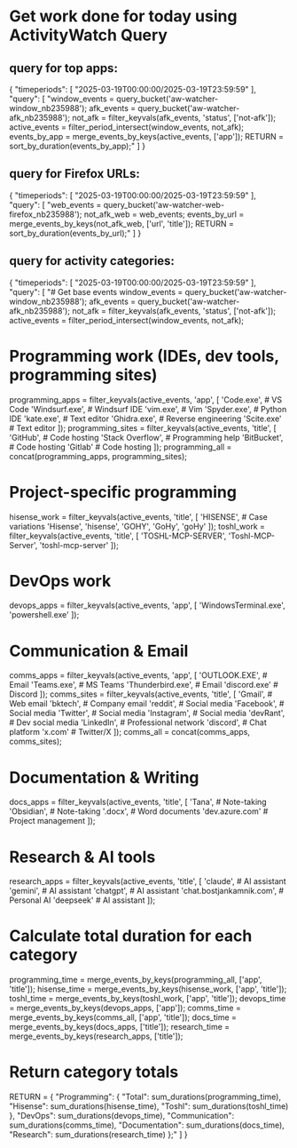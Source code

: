 

# Get work done for today using ActivityWatch Query
## query for top apps:
{
  "timeperiods": [
    "2025-03-19T00:00:00/2025-03-19T23:59:59"
  ],
  "query": [
    "window_events = query_bucket('aw-watcher-window_nb235988'); afk_events = query_bucket('aw-watcher-afk_nb235988'); not_afk = filter_keyvals(afk_events, 'status', ['not-afk']); active_events = filter_period_intersect(window_events, not_afk); events_by_app = merge_events_by_keys(active_events, ['app']); RETURN = sort_by_duration(events_by_app);"
  ]
}

## query for Firefox URLs:
{
  "timeperiods": [
    "2025-03-19T00:00:00/2025-03-19T23:59:59"
  ],
  "query": [
    "web_events = query_bucket('aw-watcher-web-firefox_nb235988'); not_afk_web = web_events; events_by_url = merge_events_by_keys(not_afk_web, ['url', 'title']); RETURN = sort_by_duration(events_by_url);"
  ]
}

## query for activity categories:
{
  "timeperiods": [
    "2025-03-19T00:00:00/2025-03-19T23:59:59"
  ],
  "query": [
    "# Get base events
window_events = query_bucket('aw-watcher-window_nb235988'); 
afk_events = query_bucket('aw-watcher-afk_nb235988'); 
not_afk = filter_keyvals(afk_events, 'status', ['not-afk']); 
active_events = filter_period_intersect(window_events, not_afk); 

# Programming work (IDEs, dev tools, programming sites)
programming_apps = filter_keyvals(active_events, 'app', [
    'Code.exe',          # VS Code
    'Windsurf.exe',      # Windsurf IDE
    'vim.exe',           # Vim
    'Spyder.exe',        # Python IDE
    'kate.exe',          # Text editor
    'Ghidra.exe',        # Reverse engineering
    'Scite.exe'          # Text editor
]); 
programming_sites = filter_keyvals(active_events, 'title', [
    'GitHub',            # Code hosting
    'Stack Overflow',    # Programming help
    'BitBucket',         # Code hosting
    'Gitlab'             # Code hosting
]);
programming_all = concat(programming_apps, programming_sites);

# Project-specific programming
hisense_work = filter_keyvals(active_events, 'title', [
    'HISENSE',           # Case variations
    'Hisense',
    'hisense',
    'GOHY',
    'GoHy',
    'goHy'
]);
toshl_work = filter_keyvals(active_events, 'title', [
    'TOSHL-MCP-SERVER',
    'Toshl-MCP-Server',
    'toshl-mcp-server'
]);

# DevOps work
devops_apps = filter_keyvals(active_events, 'app', [
    'WindowsTerminal.exe',
    'powershell.exe'
]); 

# Communication & Email
comms_apps = filter_keyvals(active_events, 'app', [
    'OUTLOOK.EXE',       # Email
    'Teams.exe',         # MS Teams
    'Thunderbird.exe',   # Email
    'discord.exe'        # Discord
]); 
comms_sites = filter_keyvals(active_events, 'title', [
    'Gmail',             # Web email
    'bktech',            # Company email
    'reddit',            # Social media
    'Facebook',          # Social media
    'Twitter',           # Social media
    'Instagram',         # Social media
    'devRant',          # Dev social media
    'LinkedIn',          # Professional network
    'discord',           # Chat platform
    'x.com'             # Twitter/X
]);
comms_all = concat(comms_apps, comms_sites);

# Documentation & Writing
docs_apps = filter_keyvals(active_events, 'title', [
    'Tana',              # Note-taking
    'Obsidian',          # Note-taking
    '.docx',             # Word documents
    'dev.azure.com'      # Project management
]); 

# Research & AI tools
research_apps = filter_keyvals(active_events, 'title', [
    'claude',            # AI assistant
    'gemini',            # AI assistant
    'chatgpt',           # AI assistant
    'chat.bostjankamnik.com',  # Personal AI
    'deepseek'           # AI assistant
]); 

# Calculate total duration for each category
programming_time = merge_events_by_keys(programming_all, ['app', 'title']); 
hisense_time = merge_events_by_keys(hisense_work, ['app', 'title']);
toshl_time = merge_events_by_keys(toshl_work, ['app', 'title']);
devops_time = merge_events_by_keys(devops_apps, ['app']); 
comms_time = merge_events_by_keys(comms_all, ['app', 'title']); 
docs_time = merge_events_by_keys(docs_apps, ['title']); 
research_time = merge_events_by_keys(research_apps, ['title']); 

# Return category totals
RETURN = {
    \"Programming\": {
        \"Total\": sum_durations(programming_time),
        \"Hisense\": sum_durations(hisense_time),
        \"Toshl\": sum_durations(toshl_time)
    },
    \"DevOps\": sum_durations(devops_time),
    \"Communication\": sum_durations(comms_time),
    \"Documentation\": sum_durations(docs_time),
    \"Research\": sum_durations(research_time)
};"
  ]
}